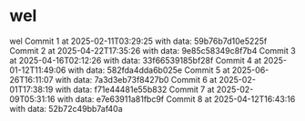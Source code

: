 # wel
wel
Commit 1 at 2025-02-11T03:29:25 with data: 59b76b7d10e5225f
Commit 2 at 2025-04-22T17:35:26 with data: 9e85c58349c8f7b4
Commit 3 at 2025-04-16T02:12:26 with data: 33f66539185bf28f
Commit 4 at 2025-01-12T11:49:06 with data: 582fda4dda6b025e
Commit 5 at 2025-06-26T16:11:07 with data: 7a3d3eb73f8427b0
Commit 6 at 2025-02-01T17:38:19 with data: f71e44481e55b832
Commit 7 at 2025-02-09T05:31:16 with data: e7e63911a81fbc9f
Commit 8 at 2025-04-12T16:43:16 with data: 52b72c49bb7af40a

